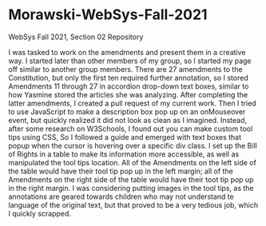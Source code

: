 # Morawski-WebSys-Fall-2021
WebSys Fall 2021, Section 02 Repository

I was tasked to work on the amendments and present them in a creative way. I started later than other members of my group, so I started my page off similar to another group members. There are 27 amendments to the Constitution, but only the first ten required further annotation, so I stored Amendments 11 through 27 in accordion drop-down text boxes, similar to how Yasmine stored the articles she was analyzing. After completing the latter amendments, I created a pull request of my current work. Then I tried to use JavaScript to make a description box pop up on an onMouseover event, but quickly realized it did not look as clean as I imagined. Instead, after some research on W3Schools, I found out you can make custom tool tips using CSS, So I followed a guide and emerged with text boxes that popup when the cursor is hovering over a specific div class. I set up the Bill of Rights in a table to make its information more accessible, as well as manipulated the tool tips location. All of the Amendments on the left side of the table would have their tool tip pop up in the left margin; all of the Amendments on the right side of the table would have their toot tip pop up in the right margin. I was considering putting images in the tool tips, as the annotations are geared towards children who may not understand te language of the original text, but that proved to be a very tedious job, which I quickly scrapped.
